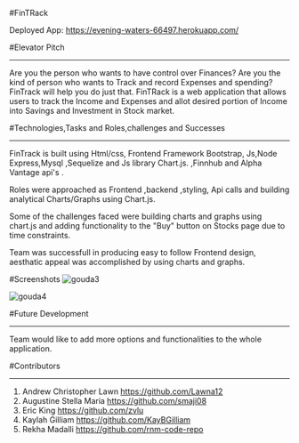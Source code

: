 #FinTRack

Deployed App: https://evening-waters-66497.herokuapp.com/

#Elevator Pitch

---

Are you the person who wants to have control over Finances? Are you the kind of person who wants to Track and record Expenses and spending? FinTrack will help you do just that.
FinTRack is a web application that allows users to track the Income and Expenses and allot desired portion of Income into Savings and Investment in Stock market.

#Technologies,Tasks and Roles,challenges and Successes

---

FinTrack is built using Html/css, Frontend Framework Bootstrap, Js,Node Express,Mysql ,Sequelize and Js library Chart.js. ,Finnhub and Alpha Vantage api's .

Roles were approached as Frontend ,backend ,styling, Api calls and building analytical Charts/Graphs using Chart.js.

Some of the challenges faced were building charts and graphs using chart.js and adding functionality to the "Buy" button on Stocks page due to time constraints.

Team was successfull in producing easy to follow Frontend design, aesthatic appeal was accomplished by using charts and graphs.

#Screenshots
![gouda3](https://user-images.githubusercontent.com/54964461/81968565-8e451780-95ea-11ea-96c6-240b393cda76.png)

![gouda4](https://user-images.githubusercontent.com/54964461/81968589-9604bc00-95ea-11ea-9373-cd63807d2451.png)

#Future Development

---

Team would like to add more options and functionalities to the whole application.

#Contributors

---

1. Andrew Christopher Lawn https://github.com/Lawna12
2. Augustine Stella Maria https://github.com/smaji08
3. Eric King https://github.com/zvlu
4. Kaylah Gilliam https://github.com/KayBGilliam
5. Rekha Madalli https://github.com/rnm-code-repo
